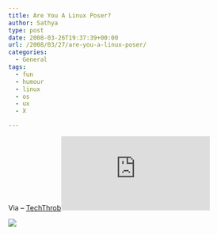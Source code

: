 ```yaml
---
title: Are You A Linux Poser?
author: Sathya
type: post
date: 2008-03-26T19:37:39+00:00
url: /2008/03/27/are-you-a-linux-poser/
categories:
  - General
tags:
  - fun
  - humour
  - linux
  - os
  - ux
  - X

---
```

Via &#8211; [TechThrob][1]![][1]

<img src="http://img212.imageshack.us/img212/7843/poserqp6.png"   />

 [1]: http://www.techthrob.com/tech/poser.php
